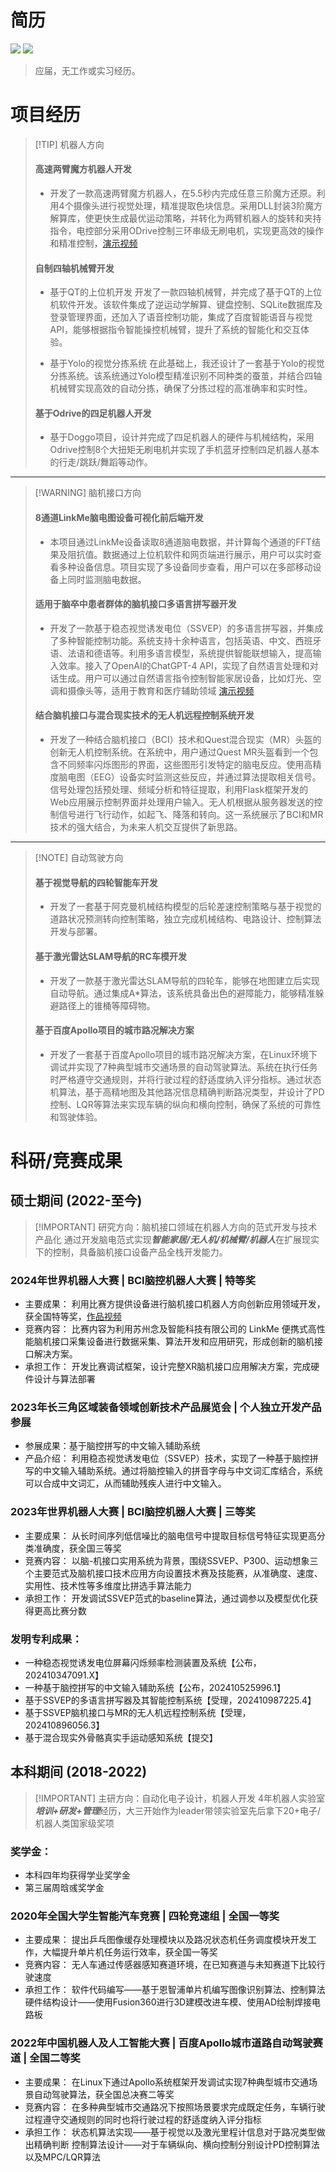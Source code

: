 
# 简历

![](https://img.shields.io/badge/华东理工大学%20-控制工程-blue)
![](https://img.shields.io/badge/中国计量大学%20-自动化系-blue)





> 应届，无工作或实习经历。


# 项目经历

> [!TIP] 机器人方向
> #### 高速两臂魔方机器人开发
> - 开发了一款高速两臂魔方机器人，在5.5秒内完成任意三阶魔方还原。利用4个摄像头进行视觉处理，精准提取色块信息。采用DLL封装3阶魔方解算库，使更快生成最优运动策略，并转化为两臂机器人的旋转和夹持指令，电控部分采用ODrive控制三环串级无刷电机，实现更高效的操作和精准控制，[演示视频](https://www.bilibili.com/video/BV1KY4y1E7re/?share_source=copy_web&vd_source=5c96f762c988c468ce28dd44872b19b8)
> #### 自制四轴机械臂开发
> - 基于QT的上位机开发
开发了一款四轴机械臂，并完成了基于QT的上位机软件开发。该软件集成了逆运动学解算、键盘控制、SQLite数据库及登录管理界面，还加入了语音控制功能，集成了百度智能语音与视觉API，能够根据指令智能操控机械臂，提升了系统的智能化和交互体验。
> 
> - 基于Yolo的视觉分拣系统
在此基础上，我还设计了一套基于Yolo的视觉分拣系统。该系统通过Yolo模型精准识别不同种类的蚕茧，并结合四轴机械臂实现高效的自动分拣，确保了分拣过程的高准确率和实时性。
> 
> #### 基于Odrive的四足机器人开发
> - 基于Doggo项目，设计并完成了四足机器人的硬件与机械结构，采用Odrive控制8个大扭矩无刷电机并实现了手机蓝牙控制四足机器人基本的行走/跳跃/舞蹈等动作。

---



> [!WARNING] 脑机接口方向
> #### 8通道LinkMe脑电图设备可视化前后端开发
> - 本项目通过LinkMe设备读取8通道脑电数据，并计算每个通道的FFT结果及阻抗值。数据通过上位机软件和网页端进行展示，用户可以实时查看多种设备信息。项目实现了多设备同步查看，用户可以在多部移动设备上同时监测脑电数据。
> #### 适用于脑卒中患者群体的脑机接口多语言拼写器开发
> - 开发了一款基于稳态视觉诱发电位（SSVEP）的多语言拼写器，并集成了多种智能控制功能。系统支持十余种语言，包括英语、中文、西班牙语、法语和德语等。利用多语言模型，系统提供智能联想输入，提高输入效率。接入了OpenAI的ChatGPT-4 API，实现了自然语言处理和对话生成。用户可以通过自然语言指令控制智能家居设备，比如灯光、空调和摄像头等，适用于教育和医疗辅助领域 [演示视频](https://www.bilibili.com/video/BV1Li421i7RA/?share_source=copy_web&vd_source=5c96f762c988c468ce28dd44872b19b8)
> #### 结合脑机接口与混合现实技术的无人机远程控制系统开发
> - 开发了一种结合脑机接口（BCI）技术和Quest混合现实（MR）头盔的创新无人机控制系统。在系统中，用户通过Quest MR头盔看到一个包含不同频率闪烁图形的界面，这些图形引发特定的脑电反应。使用高精度脑电图（EEG）设备实时监测这些反应，并通过算法提取相关信号。信号处理包括预处理、频域分析和特征提取，利用Flask框架开发的Web应用展示控制界面并处理用户输入。无人机根据从服务器发送的控制信号进行飞行动作，如起飞、降落和转向。这一系统展示了BCI和MR技术的强大结合，为未来人机交互提供了新思路。

---

> [!NOTE] 自动驾驶方向
> #### 基于视觉导航的四轮智能车开发
> - 开发了一套基于阿克曼机械结构模型的后轮差速控制策略与基于视觉的道路状况预测转向控制策略，独立完成机械结构、电路设计、控制算法开发与部署。
> 
> #### 基于激光雷达SLAM导航的RC车模开发
>- 开发了一款基于激光雷达SLAM导航的四轮车，能够在地图建立后实现自动导航。通过集成A*算法，该系统具备出色的避障能力，能够精准躲避路径上的锥桶等障碍物。
> 
> #### 基于百度Apollo项目的城市路况解决方案
>- 开发了一套基于百度Apollo项目的城市路况解决方案，在Linux环境下调试并实现了7种典型城市交通场景的自动驾驶算法。系统在执行任务时严格遵守交通规则，并将行驶过程的舒适度纳入评分指标。通过状态机算法，基于高精地图及其他路况信息精确判断路况类型，并设计了PD控制、LQR等算法来实现车辆的纵向和横向控制，确保了系统的可靠性和驾驶体验。

# 科研/竞赛成果
## 硕士期间 (2022-至今)

> [!IMPORTANT] 研究方向：脑机接口领域在机器人方向的范式开发与技术产品化
> 通过开发脑电范式实现***智能家居/无人机/机械臂/机器人***在扩展现实下的控制，具备脑机接口设备产品全栈开发能力。

### 2024年世界机器人大赛 | BCI脑控机器人大赛 | 特等奖
- 主要成果：
    利用比赛方提供设备进行脑机接口机器人方向创新应用领域开发，获全国特等奖，[作品视频](https://www.bilibili.com/video/BV1j2nfeuEw9/?share_source=copy_web&vd_source=5c96f762c988c468ce28dd44872b19b8)
- 竞赛内容：
    比赛内容为利用苏州念及智能科技有限公司的 LinkMe 便携式高性能脑机接口采集设备进行数据采集、算法开发和应用研究，形成创新的脑机接口解决方案。
- 承担工作：
    开发比赛调试框架，设计完整XR脑机接口应用解决方案，完成硬件设计与算法部署

### 2023年长三角区域装备领域创新技术产品展览会 | 个人独立开发产品参展
- 参展成果：基于脑控拼写的中文输入辅助系统
- 产品介绍：
    利用稳态视觉诱发电位（SSVEP）技术，实现了一种基于脑控拼写的中文输入辅助系统。通过将脑控输入的拼音字母与中文词汇库结合，系统可以合成中文词汇，从而辅助残疾人进行中文输入。
    

### 2023年世界机器人大赛 | BCI脑控机器人大赛 | 三等奖
- 主要成果：
    从长时间序列低信噪比的脑电信号中提取目标信号特征实现更高分类准确度，获全国三等奖
- 竞赛内容：
    以脑-机接口实用系统为背景，围绕SSVEP、P300、运动想象三个主要范式及脑机接口技术应用方向设置技术赛及技能赛，从准确度、速度、实用性、技术性等多维度比拼选手算法能力
- 承担工作：
    开发调试SSVEP范式的baseline算法，通过调参以及模型优化获得更高比赛分数


### 发明专利成果：
- 一种稳态视觉诱发电位屏幕闪烁频率检测装置及系统【公布，202410347091.X】
- 一种基于脑控拼写的中文输入辅助系统【公布，202410525996.1】
- 基于SSVEP的多语言拼写器及其智能控制系统【受理，202410987225.4】
- 基于SSVEP脑机接口与MR的无人机远程控制系统【受理，202410896056.3】
- 基于混合现实外骨骼真实手运动感知系统【提交】


## 本科期间 (2018-2022)
> [!IMPORTANT] 主研方向：自动化电子设计，机器人开发
> 4年机器人实验室***培训+研发+管理***经历，大三开始作为leader带领实验室先后拿下20+电子/机器人类国家级奖项
### 奖学金：
- 本科四年均获得学业奖学金
- 第三届周晗彧奖学金
### 2020年全国大学生智能汽车竞赛 | 四轮竞速组 | 全国一等奖
- 主要成果：
    提出乒乓图像缓存处理模块以及路况状态机任务调度模块开发工作，大幅提升单片机任务运行效率，获全国一等奖
- 竞赛内容：
    无人车通过传感器感知赛道环境，在已知赛道与未知赛道下比较行驶速度
- 承担工作：
    软件代码编写——基于恩智浦单片机编写图像识别算法、控制算法
    硬件结构设计——使用Fusion360进行3D建模改进车模、使用AD绘制焊接电路板

### 2022年中国机器人及人工智能大赛 | 百度Apollo城市道路自动驾驶赛道 | 全国二等奖
- 主要成果：
    在Linux下通过Apollo系统框架开发调试实现7种典型城市交通场景自动驾驶算法，获全国总决赛二等奖
- 竞赛内容：
    在多种典型城市交通路况下按照场景要求完成既定任务，车辆行驶过程遵守交通规则的同时也将行驶过程的舒适度纳入评分指标
- 承担工作：
	状态机算法实现——基于视觉以及激光里程计信息对于路况类型做出精确判断
    控制算法设计——对于车辆纵向、横向控制分别设计PD控制算法以及MPC/LQR算法

